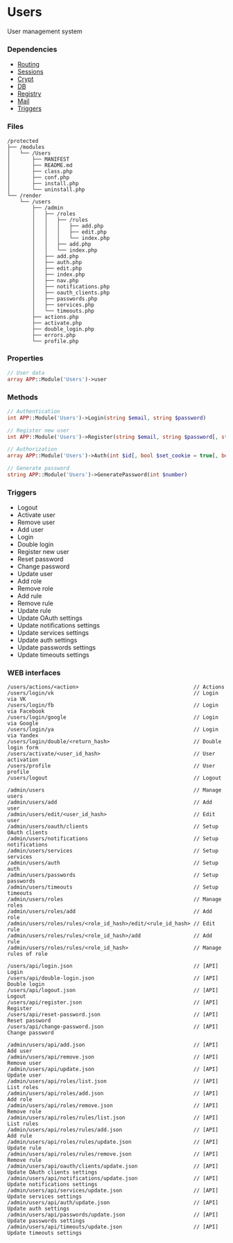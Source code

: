 # Users
User management system

### Dependencies
- [Routing](https://github.com/evildevel/php-shell/tree/master/protected/modules/Routing)
- [Sessions](https://github.com/evildevel/php-shell/tree/master/protected/modules/Sessions)
- [Crypt](https://github.com/evildevel/php-shell/tree/master/protected/modules/Crypt)
- [DB](https://github.com/evildevel/php-shell/tree/master/protected/modules/DB)
- [Registry](https://github.com/evildevel/php-shell/tree/master/protected/modules/Registry)
- [Mail](https://github.com/evildevel/php-shell/tree/master/protected/modules/Mail)
- [Triggers](https://github.com/evildevel/php-shell/tree/master/protected/modules/Triggers)

### Files
```
/protected
├── /modules
│   └── /Users
│       ├── MANIFEST
│       ├── README.md
│       ├── class.php
│       ├── conf.php
│       ├── install.php
│       └── uninstall.php
└── /render
    └── /users
        ├── /admin
        │   ├── /roles
        │   │   ├── /rules
        │   │   │   ├── add.php
        │   │   │   ├── edit.php
        │   │   │   └── index.php
        │   │   ├── add.php
        │   │   └── index.php
        │   ├── add.php
        │   ├── auth.php
        │   ├── edit.php
        │   ├── index.php
        │   ├── nav.php
        │   ├── notifications.php
        │   ├── oauth_clients.php
        │   ├── passwords.php
        │   ├── services.php
        │   └── timeouts.php
        ├── actions.php
        ├── activate.php
        ├── double_login.php
        ├── errors.php
        └── profile.php
```

### Properties
```php
// User data
array APP::Module('Users')->user
```

### Methods
```php
// Authentication
int APP::Module('Users')->Login(string $email, string $password)

// Register new user
int APP::Module('Users')->Register(string $email, string $password[, string $role = 'new'])

// Authorization
array APP::Module('Users')->Auth(int $id[, bool $set_cookie = true[, bool $save_password = false]])

// Generate password
string APP::Module('Users')->GeneratePassword(int $number)
```

### Triggers
- Logout
- Activate user
- Remove user
- Add user
- Login
- Double login
- Register new user
- Reset password
- Change password
- Update user
- Add role
- Remove role
- Add rule
- Remove rule
- Update rule
- Update OAuth settings
- Update notifications settings
- Update services settings
- Update auth settings
- Update passwords settings
- Update timeouts settings 

### WEB interfaces
```
/users/actions/<action>                                     // Actions
/users/login/vk                                             // Login via VK
/users/login/fb                                             // Login via Facebook
/users/login/google                                         // Login via Google
/users/login/ya                                             // Login via Yandex
/users/login/double/<return_hash>                           // Double login form
/users/activate/<user_id_hash>                              // User activation
/users/profile                                              // User profile
/users/logout                                               // Logout

/admin/users                                                // Manage users
/admin/users/add                                            // Add user
/admin/users/edit/<user_id_hash>                            // Edit user
/admin/users/oauth/clients                                  // Setup OAuth clients
/admin/users/notifications                                  // Setup notifications
/admin/users/services                                       // Setup services
/admin/users/auth                                           // Setup auth
/admin/users/passwords                                      // Setup passwords
/admin/users/timeouts                                       // Setup timeouts
/admin/users/roles                                          // Manage roles
/admin/users/roles/add                                      // Add role
/admin/users/roles/rules/<role_id_hash>/edit/<rule_id_hash> // Edit rule
/admin/users/roles/rules/<role_id_hash>/add                 // Add rule
/admin/users/roles/rules/<role_id_hash>                     // Manage rules of role

/users/api/login.json                                       // [API] Login
/users/api/double-login.json                                // [API] Double login
/users/api/logout.json                                      // [API] Logout
/users/api/register.json                                    // [API] Register
/users/api/reset-password.json                              // [API] Reset password
/users/api/change-password.json                             // [API] Change password

/admin/users/api/add.json                                   // [API] Add user
/admin/users/api/remove.json                                // [API] Remove user
/admin/users/api/update.json                                // [API] Update user
/admin/users/api/roles/list.json                            // [API] List roles
/admin/users/api/roles/add.json                             // [API] Add role
/admin/users/api/roles/remove.json                          // [API] Remove role
/admin/users/api/roles/rules/list.json                      // [API] List rules
/admin/users/api/roles/rules/add.json                       // [API] Add rule
/admin/users/api/roles/rules/update.json                    // [API] Update rule
/admin/users/api/roles/rules/remove.json                    // [API] Remove rule
/admin/users/api/oauth/clients/update.json                  // [API] Update OAuth clients settings
/admin/users/api/notifications/update.json                  // [API] Update notifications settings
/admin/users/api/services/update.json                       // [API] Update services settings
/admin/users/api/auth/update.json                           // [API] Update auth settings
/admin/users/api/passwords/update.json                      // [API] Update passwords settings
/admin/users/api/timeouts/update.json                       // [API] Update timeouts settings
```
